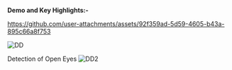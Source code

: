 **Demo and Key Highlights:-**

https://github.com/user-attachments/assets/92f359ad-5d59-4605-b43a-895c66a8f753



![DD](https://github.com/user-attachments/assets/6bd6e0cc-323a-4fd8-9814-c8debc750988)



Detection of Open Eyes
![DD2](https://github.com/user-attachments/assets/520f8d9d-6c93-4fd9-b02a-1c793b8f926d)
